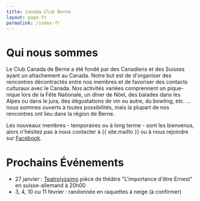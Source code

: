 ```yaml
---
title: Canada Club Berne
layout: page-fr
permalink: /index-fr
---
```


# Qui nous sommes

Le Club Canada de Berne a été fondé par des Canadiens et des Suisses ayant un attachement au Canada. Notre but est de d'organiser des rencontres décontractés entre nos membres et de favoriser des contacts culturaux avec le Canada. Nos activités variées comprennent un pique-nique lors de la Fête Nationale, un dîner de Nöel, des balades dans les Alpes ou dans le jura, des dégustations de vin ou autre, du bowling, etc. … nous sommes ouverts à toutes possibilités, mais la plupart de nos rencontres ont lieu dans la région de Berne.

Les nouveaux membres - temporaires ou à long terme - sont les bienvenus, alors n'hésitez pas à nous contacter à {{ site.mailto }} ou à nous rejoindre sur [Facebook](https://www.facebook.com/groups/canadaclubberne/).

# Prochains Événements

- 27 janvier : [Teatrolyssimo](https://www.teatrolyssimo.ch) pièce de théâtre "L'importance d'être Ernest" en suisse-allemand à 20h00
- 3, 4, 10 ou 11 février : randonnée en raquettes à neige (à confirmer)

